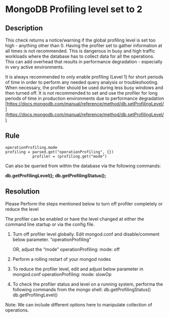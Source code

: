 # MongoDB Profiling level set to 2

## Description
This check returns a notice/warning if the global profiling level is set too high - anything other than 0. Having the profiler set to gather information at all times is not recommended. 
This is dangerous in busy and high traffic workloads where the database has to collect data for all the operations. This can add overhead that results in performance degradation - especially in very active environments.

It is always recommended to only enable profiling (Level 1) for short periods of time in order to perform any needed query analysis or troubleshooting.  When necessary,  the profiler should be used during less busy windows and then turned off.  It is not recommended to set and use the profiler for long periods of time in production environments due to performance degradation
[https://docs.mongodb.com/manual/reference/method/db.setProfilingLevel/](https://docs.mongodb.com/manual/reference/method/db.setProfilingLevel/)


## Rule
```
operationProfiling.mode
profiling = parsed.get("operationProfiling", {})
            profiler = (profiling.get("mode")
```
Can also be queried from within the database via the following commands:

__db.getProfilingLevel();__
__db.getProfilingStatus();__


## Resolution
Please Perform the steps mentioned below to turn off profiler completely or reduce the level

The profiler can be enabled or have the level changed at either the command line startup or via the config file.

1. Turn off profiler level globally. 
	Edit mongod.conf and disable/comment below parameter.
		“operationProfiling”
		
	OR, adjust the “mode”
	operationProfiling:
   		mode: off
2. Perform a rolling restart of your mongod nodes
3. To reduce the profiler level, edit and adjust below parameter in mongod.conf
	operationProfiling:
   		mode: slowOp
4. To check the profiler status and level on a running system, performa the following commands from the mongo shell:
		db.getProfilingStatus()
		db.getProfilingLevel()


Note: We can include different options here to manipulate collection of operations.

